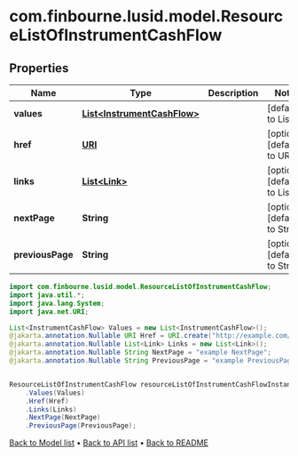 # com.finbourne.lusid.model.ResourceListOfInstrumentCashFlow

## Properties

Name | Type | Description | Notes
------------ | ------------- | ------------- | -------------
**values** | [**List&lt;InstrumentCashFlow&gt;**](InstrumentCashFlow.md) |  | [default to List<InstrumentCashFlow>]
**href** | [**URI**](URI.md) |  | [optional] [default to URI]
**links** | [**List&lt;Link&gt;**](Link.md) |  | [optional] [default to List<Link>]
**nextPage** | **String** |  | [optional] [default to String]
**previousPage** | **String** |  | [optional] [default to String]

```java
import com.finbourne.lusid.model.ResourceListOfInstrumentCashFlow;
import java.util.*;
import java.lang.System;
import java.net.URI;

List<InstrumentCashFlow> Values = new List<InstrumentCashFlow>();
@jakarta.annotation.Nullable URI Href = URI.create("http://example.com/Href");
@jakarta.annotation.Nullable List<Link> Links = new List<Link>();
@jakarta.annotation.Nullable String NextPage = "example NextPage";
@jakarta.annotation.Nullable String PreviousPage = "example PreviousPage";


ResourceListOfInstrumentCashFlow resourceListOfInstrumentCashFlowInstance = new ResourceListOfInstrumentCashFlow()
    .Values(Values)
    .Href(Href)
    .Links(Links)
    .NextPage(NextPage)
    .PreviousPage(PreviousPage);
```


[Back to Model list](../README.md#documentation-for-models) &#8226; [Back to API list](../README.md#documentation-for-api-endpoints) &#8226; [Back to README](../README.md)
